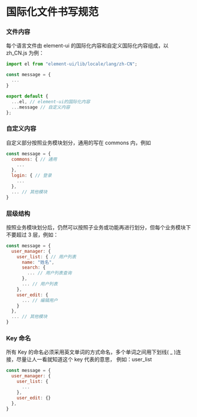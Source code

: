 # 国际化文件书写规范

### 文件内容

每个语言文件由 element-ui 的国际化内容和自定义国际化内容组成，以 zh_CN.js 为例：

```js
import el from "element-ui/lib/locale/lang/zh-CN";

const message = {
  ...
}

export default {
  ...el, // element-ui的国际化内容
  ...message // 自定义内容
};
```

### 自定义内容

自定义部分按照业务模块划分，通用的写在 commons 内，例如

```js
const message = {
  commons: { // 通用
    ...
  },
  login: { // 登录
    ...
  },
  ... // 其他模块
}

```

### 层级结构

按照业务模块划分后，仍然可以按照子业务或功能再进行划分，但每个业务模块下不要超过 3 层，例如：

```js
const message = {
  user_manager: {
    user_list: { // 用户列表
      name: "姓名",
      search: {
        ... // 用户列表查询
      },
      ... // 用户列表
    },
    user_edit: {
      ... // 编辑用户
    }
  },
  ... // 其他模块
}

```

### Key 命名

所有 Key 的命名必须采用英文单词的方式命名，多个单词之间用下划线( \_ )连接，尽量让人一看就知道这个 key 代表的意思， 例如：user_list

```js
const message = {
  user_manager: {
    user_list: {
      ...
    },
    user_edit: {}
  },
}

```
